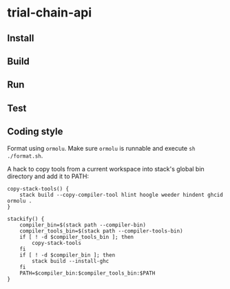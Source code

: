 # trial-chain-api

## Install

## Build

## Run

## Test

## Coding style

Format using `ormolu`. Make sure `ormolu` is runnable and execute `sh ./format.sh`.

A hack to copy tools from a current workspace into stack's global bin directory and add it to PATH:
```
copy-stack-tools() {
    stack build --copy-compiler-tool hlint hoogle weeder hindent ghcid ormolu .
}

stackify() {
    compiler_bin=$(stack path --compiler-bin)
    compiler_tools_bin=$(stack path --compiler-tools-bin)
    if [ ! -d $compiler_tools_bin ]; then
        copy-stack-tools
    fi
    if [ ! -d $compiler_bin ]; then
        stack build --install-ghc
    fi
    PATH=$compiler_bin:$compiler_tools_bin:$PATH
}
```
